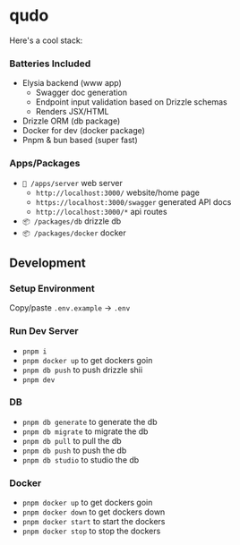 # qudo
Here's a cool stack:

### Batteries Included
- Elysia backend (www app)
  - Swagger doc generation
  - Endpoint input validation based on Drizzle schemas
  - Renders JSX/HTML
- Drizzle ORM (db package)
- Docker for dev (docker package)
- Pnpm & bun based (super fast)

### Apps/Packages

- `📂 /apps/server` web server
  - `http://localhost:3000/` website/home page
  - `https://localhost:3000/swagger` generated API docs
  - `http://localhost:3000/*` api routes
- `📦 /packages/db` drizzle db
- `📦 /packages/docker` docker

## Development

### Setup Environment

Copy/paste `.env.example` -> `.env`

### Run Dev Server

- `pnpm i `
- `pnpm docker up` to get dockers goin
- `pnpm db push` to push drizzle shii
- `pnpm dev`

### DB

- `pnpm db generate` to generate the db
- `pnpm db migrate` to migrate the db
- `pnpm db pull` to pull the db
- `pnpm db push` to push the db
- `pnpm db studio` to studio the db

### Docker

- `pnpm docker up` to get dockers goin
- `pnpm docker down` to get dockers down
- `pnpm docker start` to start the dockers
- `pnpm docker stop` to stop the dockers
